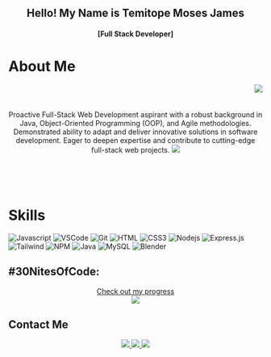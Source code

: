 <h2 align="center">
  Hello! My Name is Temitope Moses James  
</h2>
<h4 align="center">
  [Full Stack Developer]
</h4>

<!-- About Section -->

# About Me

<p align ="center">

<img align="right" src ="https://github.com/sametj/sametj/assets/102891262/74639570-5639-4dd1-b374-c6ca22c4fea9">

  <br>
  <br>
  <br>
  Proactive Full-Stack Web Development aspirant with a robust background in Java, Object-Oriented Programming (OOP), and Agile methodologies. Demonstrated ability to adapt and deliver innovative solutions in software development. Eager to deepen expertise and contribute to cutting-edge full-stack web projects.
<img src="![1704562985417](https://github.com/sametj/sametj/assets/102891262/f56aaec8-2dad-477c-8393-80b60be9d22d)"> 
</p>
  <br>
  <br>
  <br>

# Skills

![Javascript](https://img.shields.io/badge/Javascript-F0DB4F?style=for-the-badge&labelColor=black&logo=javascript&logoColor=F0DB4F)
![VSCode](https://img.shields.io/badge/Visual_Studio-0078d7?style=for-the-badge&logo=visual%20studio&logoColor=white)
![Git](https://img.shields.io/badge/Git-F05032?style=for-the-badge&logo=git&logoColor=white)
![HTML](https://img.shields.io/badge/HTML5-E34F26?style=for-the-badge&logo=html5&logoColor=white)
![CSS3](https://img.shields.io/badge/CSS3-1572B6?style=for-the-badge&logo=css3&logoColor=white)
![Nodejs](https://img.shields.io/badge/Nodejs-3C873A?style=for-the-badge&labelColor=black&logo=node.js&logoColor=3C873A)
![Express.js](https://img.shields.io/badge/Express.js-000000?style=for-the-badge&logo=express&logoColor=white)
![Tailwind](https://img.shields.io/badge/Tailwind_CSS-092749?style=for-the-badge&logo=tailwindcss&logoColor=06B6D4&labelColor=000000)
![NPM](https://img.shields.io/badge/NPM-%23CB3837.svg?style=for-the-badge&logo=npm&logoColor=white)
![Java](https://img.shields.io/badge/java-%23ED8B00.svg?style=for-the-badge&logo=openjdk&logoColor=white)
![MySQL](https://img.shields.io/badge/mysql-%2300f.svg?style=for-the-badge&logo=mysql&logoColor=white)
![Blender](https://img.shields.io/badge/blender-%23F5792A.svg?style=for-the-badge&logo=blender&logoColor=white)

## #30NitesOfCode:

<p align="center">
<a href="https://www.codedex.io/@Sametj/30-nites-of-code" alt="Check out my progress">
Check out my progress
<br>
<img src="https://www.codedex.io/api/petStatus?user=Sametj">
</a>
</p>

## Contact Me

<p align="center">

<a href="https://www.linkedin.com/in/temitope-james/">
  <img src = "https://img.shields.io/badge/LinkedIn-0077B5?style=for-the-badge&logo=linkedin&logoColor=white ">
</a>

<a href="https://temitope-moses-james-portfolio.netlify.app">
  <img src="https://img.shields.io/badge/Website-DC143C?style=for-the-badge&logo=medium&logoColor=white">
</a>

<a href="https://twitter.com/Same_TeeJay">
  <img src="https://img.shields.io/badge/X-%23000000.svg?style=for-the-badge&logo=X&logoColor=white">
</a>
</p>
